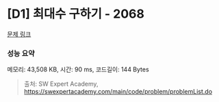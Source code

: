 # [D1] 최대수 구하기 - 2068 

[문제 링크](https://swexpertacademy.com/main/code/problem/problemDetail.do?contestProbId=AV5QQhbqA4QDFAUq) 

### 성능 요약

메모리: 43,508 KB, 시간: 90 ms, 코드길이: 144 Bytes



> 출처: SW Expert Academy, https://swexpertacademy.com/main/code/problem/problemList.do